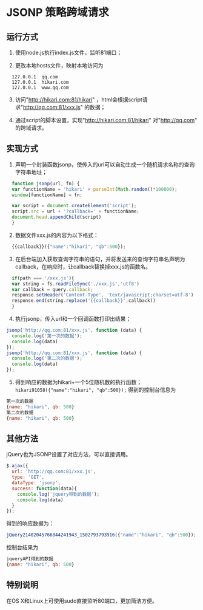 # JSONP 策略跨域请求

## 运行方式

1. 使用node.js执行index.js文件，监听81端口；

2. 更改本地hosts文件，映射本地访问为
```
  127.0.0.1  qq.com
  127.0.0.1  hikari.com
  127.0.0.1  www.qq.com
```

3. 访问"http://hikari.com:81/hikari" ，html会根据script请求"http://qq.com:81/xxx.js" 的数据；

4. 通过script的脚本设置，实现"http://hikari.com:81/hikari" 对"http://qq.com" 的跨域请求。

## 实现方式
1. 声明一个封装函数jsonp，使传入的url可以自动生成一个随机请求名称的查询字符串地址；
```javascript
  function jsonp(url, fn) {
  var functionName = 'hikari' + parseInt(Math.random()*100000);
  window[functionName] = fn;

  var script = document.createElement('script');
  script.src = url + '?callback=' + functionName;
  document.head.appendChild(script)
  }
```
2. 数据文件xxx.js的内容为以下格式：
```javascript
  {{callback}}({"name":"hikari", "qb":500});
```

3. 在后台端加入获取查询字符串的语句，并将发送来的查询字符串名声明为callback，在响应时，让callback替换掉xxx.js的函数名。
```javascript
  if(path === '/xxx.js'){
  var string = fs.readFileSync('./xxx.js','utf8')
  var callback = query.callback;
  response.setHeader('Content-Type', 'text/javascript;charset=utf-8')
  response.end(string.replace('{{callback}}',callback))
  }
```

4. 执行jsonp，传入url和一个回调函数打印出结果；
```javascript
jsonp('http://qq.com:81/xxx.js', function (data) {
  console.log('第一次的数据');
  console.log(data)
});
jsonp('http://qq.com:81/xxx.js', function (data) {
  console.log('第二次的数据');
  console.log(data)
});
```
5. 得到响应的数据为hikari+一个5位随机数的执行函数；
  `hikari91058({"name":"hikari", "qb":500});`
    得到的控制台信息为
```javascript
第一次的数据
{name: "hikari", qb: 500}
第二次的数据
{name: "hikari", qb: 500}
```
## 其他方法
jQuery也为JSONP设置了对应方法，可以直接调用。
```javascript
$.ajax({
  url: 'http://qq.com:81/xxx.js',
  type: 'GET',
  dataType: 'jsonp',
  success: function(data){
    console.log('jquery得到的数据');
    console.log(data)
  }
});
```
得到的响应数据为：
```javascript
jQuery21402045766844241943_1502793793916({"name":"hikari", "qb":500});
```
控制台结果为
```javascript
jqueryAPI得到的数据
{name: "hikari", qb: 500}
```
## 特别说明
在OS X和Linux上可使用sudo直接监听80端口，更加简洁方便。
